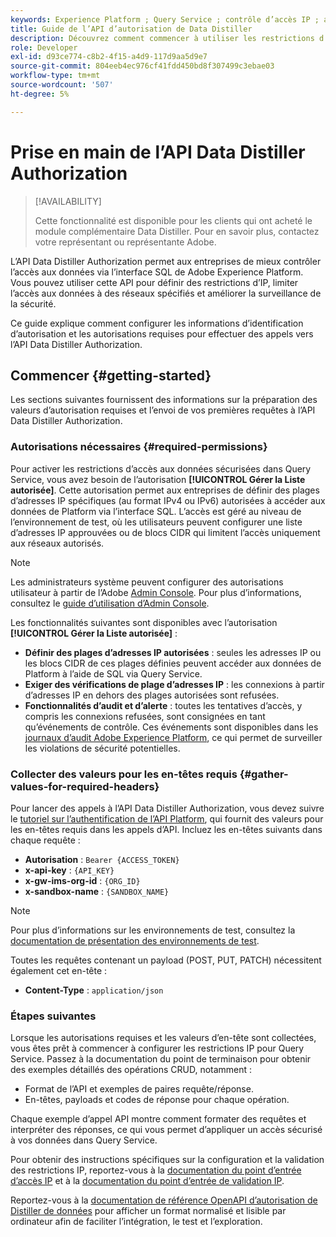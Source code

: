 ```yaml
---
keywords: Experience Platform ; Query Service ; contrôle d’accès IP ; autorisation ; API ; prise en main
title: Guide de l’API d’autorisation de Data Distiller
description: Découvrez comment commencer à utiliser les restrictions d’autorisation et de plage d’adresses IP pour un accès sécurisé aux données dans Adobe Experience Platform Query Service.
role: Developer
exl-id: d93ce774-c8b2-4f15-a4d9-117d9aa5d9e7
source-git-commit: 804eeb4ec976cf41fdd450bd8f307499c3ebae03
workflow-type: tm+mt
source-wordcount: '507'
ht-degree: 5%

---
```


# Prise en main de l’API Data Distiller Authorization

>[!AVAILABILITY]
>
>Cette fonctionnalité est disponible pour les clients qui ont acheté le module complémentaire Data Distiller. Pour en savoir plus, contactez votre représentant ou représentante Adobe.

L’API Data Distiller Authorization permet aux entreprises de mieux contrôler l’accès aux données via l’interface SQL de Adobe Experience Platform. Vous pouvez utiliser cette API pour définir des restrictions d’IP, limiter l’accès aux données à des réseaux spécifiés et améliorer la surveillance de la sécurité.

Ce guide explique comment configurer les informations d’identification d’autorisation et les autorisations requises pour effectuer des appels vers l’API Data Distiller Authorization.

## Commencer {#getting-started}

Les sections suivantes fournissent des informations sur la préparation des valeurs d’autorisation requises et l’envoi de vos premières requêtes à l’API Data Distiller Authorization.

### Autorisations nécessaires {#required-permissions}

Pour activer les restrictions d’accès aux données sécurisées dans Query Service, vous avez besoin de l’autorisation **[!UICONTROL Gérer la Liste autorisée]**. Cette autorisation permet aux entreprises de définir des plages d’adresses IP spécifiques (au format IPv4 ou IPv6) autorisées à accéder aux données de Platform via l’interface SQL. L’accès est géré au niveau de l’environnement de test, où les utilisateurs peuvent configurer une liste d’adresses IP approuvées ou de blocs CIDR qui limitent l’accès uniquement aux réseaux autorisés.

>[!NOTE]
>
>Les administrateurs système peuvent configurer des autorisations utilisateur à partir de l’Adobe [Admin Console](https://adminconsole.adobe.com/). Pour plus d’informations, consultez le [guide d’utilisation d’Admin Console](https://helpx.adobe.com/fr/enterprise/using/admin-console.html).

Les fonctionnalités suivantes sont disponibles avec l’autorisation **[!UICONTROL Gérer la Liste autorisée]** :

- **Définir des plages d’adresses IP autorisées** : seules les adresses IP ou les blocs CIDR de ces plages définies peuvent accéder aux données de Platform à l’aide de SQL via Query Service.
- **Exiger des vérifications de plage d’adresses IP** : les connexions à partir d’adresses IP en dehors des plages autorisées sont refusées.
- **Fonctionnalités d’audit et d’alerte** : toutes les tentatives d’accès, y compris les connexions refusées, sont consignées en tant qu’événements de contrôle. Ces événements sont disponibles dans les [journaux d’audit Adobe Experience Platform](../../landing/governance-privacy-security/audit-logs/overview.md), ce qui permet de surveiller les violations de sécurité potentielles.

### Collecter des valeurs pour les en-têtes requis {#gather-values-for-required-headers}

Pour lancer des appels à l’API Data Distiller Authorization, vous devez suivre le [tutoriel sur l’authentification de l’API Platform](../../landing/api-authentication.md), qui fournit des valeurs pour les en-têtes requis dans les appels d’API. Incluez les en-têtes suivants dans chaque requête :

- **Autorisation** : `Bearer {ACCESS_TOKEN}`
- **x-api-key** : `{API_KEY}`
- **x-gw-ims-org-id** : `{ORG_ID}`
- **x-sandbox-name** : `{SANDBOX_NAME}`

>[!NOTE]
>
> Pour plus d’informations sur les environnements de test, consultez la [documentation de présentation des environnements de test](../../sandboxes/home.md).

Toutes les requêtes contenant un payload (POST, PUT, PATCH) nécessitent également cet en-tête :

- **Content-Type** : `application/json`

### Étapes suivantes

Lorsque les autorisations requises et les valeurs d’en-tête sont collectées, vous êtes prêt à commencer à configurer les restrictions IP pour Query Service. Passez à la documentation du point de terminaison pour obtenir des exemples détaillés des opérations CRUD, notamment :

- Format de l’API et exemples de paires requête/réponse.
- En-têtes, payloads et codes de réponse pour chaque opération.

Chaque exemple d’appel API montre comment formater des requêtes et interpréter des réponses, ce qui vous permet d’appliquer un accès sécurisé à vos données dans Query Service.

Pour obtenir des instructions spécifiques sur la configuration et la validation des restrictions IP, reportez-vous à la [documentation du point d’entrée d’accès IP](./ip-access.md) et à la [ documentation du point d’entrée de validation IP](./validate.md).

Reportez-vous à la [documentation de référence OpenAPI d’autorisation de Distiller de données](https://developer.adobe.com/experience-platform-apis/references/data-distiller-auth/) pour afficher un format normalisé et lisible par ordinateur afin de faciliter l’intégration, le test et l’exploration.
